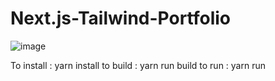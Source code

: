 ﻿# Next.js-Tailwind-Portfolio
![image](https://github.com/samuel-frankliln/Next.js-Tailwind-Portfolio/assets/44821150/e5232ed0-5cd4-4232-931b-e2c511a85756)



To install : yarn install
to build : yarn run build
to run : yarn run
